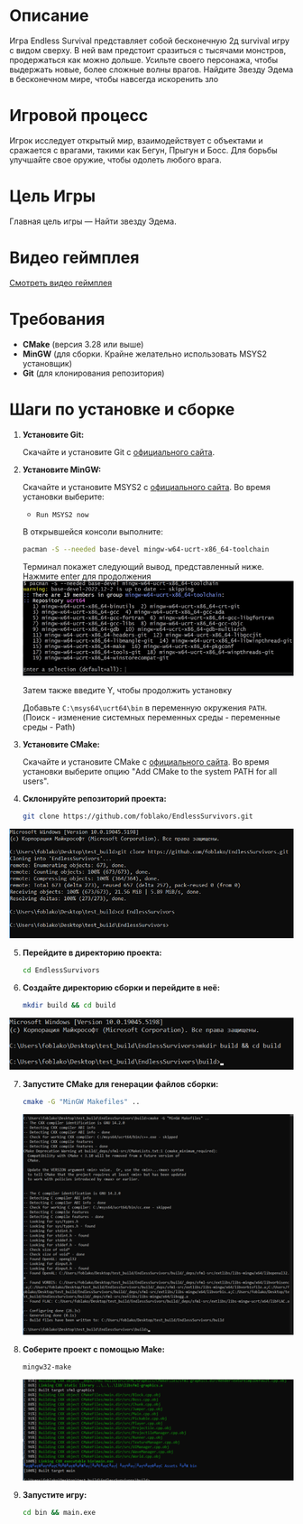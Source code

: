 # Описание

Игра Endless Survival представляет собой бесконечную 2д survival игру с видом
сверху. В ней вам предстоит сразиться с тысячами монстров, продержаться как
можно дольше. Усильте своего персонажа, чтобы выдержать новые, более
сложные волны врагов. Найдите Звезду Эдема в бесконечном мире, чтобы
навсегда искоренить зло

# Игровой процесс

Игрок исследует открытый мир, взаимодействует с объектами и сражается с врагами, такими как Бегун, Прыгун и Босс. Для борьбы улучшайте свое оружие, чтобы одолеть любого врага.

# Цель Игры

Главная цель игры — Найти звезду Эдема.

# Видео геймплея

[Смотреть видео геймплея](https://drive.google.com/file/d/1C4JgXZqDNDg44YZvI_N_0jWcBCTyWuN9/view?usp=sharing)


# Требования

- **CMake** (версия 3.28 или выше)
- **MinGW** (для сборки. Крайне желательно использовать MSYS2 установщик)
- **Git** (для клонирования репозитория)


# Шаги по установке и сборке

1. **Установите Git:**

   Скачайте и установите Git с [официального сайта](https://git-scm.com/download/win).

2. **Установите MinGW:**

   Скачайте и установите MSYS2 с [официального сайта](https://www.msys2.org/). Во время установки выберите:
   - `Run MSYS2 now`

   В открывшейся консоли выполните:
   ```sh
   pacman -S --needed base-devel mingw-w64-ucrt-x86_64-toolchain
   ```
   Терминал покажет следующий вывод, представленный ниже. Нажмите enter для продолжения
   ![alt text](image-5.png)

   Затем также введите Y, чтобы продолжить установку

   Добавьте `C:\msys64\ucrt64\bin` в переменную окружения `PATH`.
   (Поиск - изменение системных переменных среды - переменные среды - Path)

3. **Установите CMake:**

   Скачайте и установите CMake с [официального сайта](https://cmake.org/download/). Во время установки выберите опцию "Add CMake to the system PATH for all users".


4. **Склонируйте репозиторий проекта:**

   ```sh
   git clone https://github.com/foblako/EndlessSurvivors.git
   ```
![Вывод должен выглядеть примерно так:](image.png)

5. **Перейдите в директорию проекта:**

   ```sh
   cd EndlessSurvivors
   ```

6. **Создайте директорию сборки и перейдите в неё:**

   ```sh
   mkdir build && cd build
   ```
![В результате мы в папке проекта, осталось собрать игру](image-1.png)

7. **Запустите CMake для генерации файлов сборки:**

   ```sh
   cmake -G "MinGW Makefiles" ..
   ```

   ![Отлично, проект сконфигурирован](image-2.png)

8. **Соберите проект с помощью Make:**

   ```sh
   mingw32-make
   ```

   ![Успешная сборка игры должна дойти до 100% и завершиться](image-3.png)

9. **Запустите игру:**

   ```sh
   cd bin && main.exe
   ```